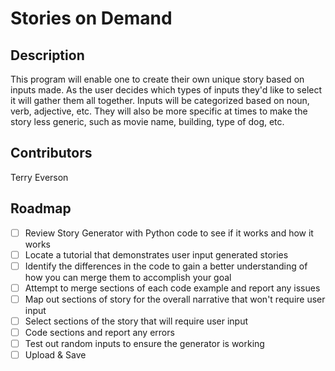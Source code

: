 # Stories on Demand

## Description
This program will enable one to create their own unique story based on inputs made. As the user decides which types of inputs they'd like to select it will gather them all together. Inputs will be categorized based on noun, verb, adjective, etc. They will also be more specific at times to make the story less generic, such as movie name, building, type of dog, etc. 

## Contributors
Terry Everson

## Roadmap
- [ ] Review Story Generator with Python code to see if it works and how it works
- [ ] Locate a tutorial that demonstrates user input generated stories
- [ ] Identify the differences in the code to gain a better understanding of how you can merge them to accomplish your goal 
- [ ] Attempt to merge sections of each code example and report any issues
- [ ] Map out sections of story for the overall narrative that won't require user input
- [ ] Select sections of the story that will require user input
- [ ] Code sections and report any errors
- [ ] Test out random inputs to ensure the generator is working  
- [ ] Upload & Save
